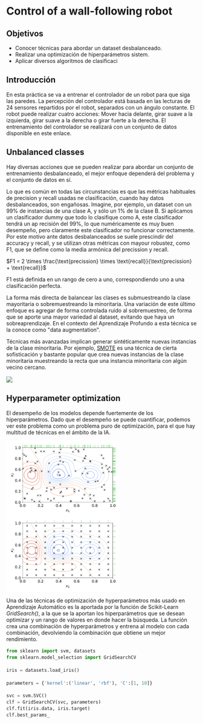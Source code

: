 # Control of a wall-following robot 

## Objetivos
- Conocer técnicas para abordar un dataset desbalanceado.
- Realizar una optimización de hiperparámetros sistem.
- Aplicar diversos algoritmos de clasificaci

## Introducción
En esta práctica se va a entrenar el controlador de un robot para que siga las paredes. La percepción del controlador está basada en las lecturas de 24 sensores repartidos por el robot, separados con un ángulo constante. El robot puede realizar cuatro acciones: Mover hacia delante, girar suave a la izquierda, girar suave a la derecha o girar fuerte a la derecha. El entrenamiento del controlador se realizará con un conjunto de datos disponible en este enlace.

## Unbalanced classes
Hay diversas acciones que se pueden realizar para abordar un conjunto de entrenamiento desbalanceado, el mejor enfoque dependerá del problema y el conjunto de datos en sí. 

Lo que es común en todas las circunstancias es que las métricas habituales de precision y recall usadas ne clasificación, cuando hay datos desbalanceados, son engañosas. Imagine, por ejemplo, un dataset con un 99% de instancias de una clase A, y sólo un 1% de la clase B. Si aplicamos un clasificador dummy que todo lo clasifique como A, este clasificador tendrá un ap recisión del 99%, lo que numéricamente es muy buen desempeño, pero claramente este clasificador no funcionar correctamente. Por este motivo ante datos desbalanceados se suele prescindir del accuracy y recall, y se utilizan otras métricas con mayour robustez, como F1, que se define como la media armónica del precission y recall.

$F1 = 2 \times \frac{\text{precission} \times \text{recall}}{\text{precission} + \text{recall}}$

F1 está definida en un rango de cero a uno, correspondiendo uno a una clasificación perfecta.

La forma más directa de balancear las clases es submuestreando la clase mayoritaria o sobremuestreando la minoritaria. Una variación de este último enfoque es agregar de forma controlada ruido al sobremuestreo, de forma que se aporte una mayor variedad al dataset, evitando que haya un sobreaprendizaje. En el contexto del Aprendizaje Profundo a esta técnica se la conoce como "data augmentation".

Técnicas más avanzadas implican generar sintéticamente nuevas instancias de la clase minoritaria. Por ejemplo, [SMOTE](https://machinelearningmastery.com/smote-oversampling-for-imbalanced-classification/) es una técnica de cierta sofisticación y bastante popular que crea nuevas instancias de la clase minoritaria muestreando la recta que una instancia minoritaria con algún vecino cercano. 

<img align="center" src="https://machinelearningmastery.com/wp-content/uploads/2019/10/Scatter-Plot-of-Imbalanced-Binary-Classification-Problem-Transformed-by-SMOTE.png" width="300">

## Hyperparameter optimization
El desempeño de los modelos depende fuertemente de los hiperparámetros. Dado que el desempeño se puede cuantificar, podemos ver este problema como un problema puro de optimización, para el que hay multitud de técnicas en el ámbito de la IA. 

<img align="center" src="random.png" width="300">
<img align="center" src="grid.png" width="300">

Una de las técnicas de optimización de hyperparámetros más usado en Aprendizaje Automático es la aportada por la función de Scikit-Learn *GridSearch()*, a la que se la aportan los hiperparámetros que se desean optimizar y un rango de valores en donde hacer la búsqueda. La función crea una combinación de hyperparámetros y entrena al modelo con cada combinación, devolviendo la combinación que obtiene un mejor rendimiento.

```Python
from sklearn import svm, datasets
from sklearn.model_selection import GridSearchCV

iris = datasets.load_iris()

parameters = {'kernel':('linear', 'rbf'), 'C':[1, 10]}

svc = svm.SVC()
clf = GridSearchCV(svc, parameters)
clf.fit(iris.data, iris.target)
clf.best_params_
```
